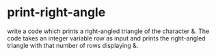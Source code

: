# print-right-angle

write a code which prints a right-angled triangle of the character &.
The code takes an integer variable row as input and prints the right-angled triangle with that number of rows displaying &.
